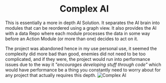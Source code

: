 <h1 align ="center">Complex AI</h3>

This is essentially a more in depth AI Solution.
It separates the AI brain into modules that can be reordered using a graph view. It also provides the AI with a data Repo where each module processes the data in some way before an Action Module (or more than one) decides to act on it.

The project was abandoned hence in my use personal use, it seemed the complexity did more bad than good, enemies did not need to be too complicated, and if they were, the project would run into performance issues due to the way it
<i>"encourages developing stuff through code"</i> which would have performance be a thing you constantly need to worry about for any project that actually requires this depth.
![Complex AI](https://github.com/Valzur/Complex-AI/assets/58498980/3d350e74-6e66-41d6-aa2c-6195505a0acd)
